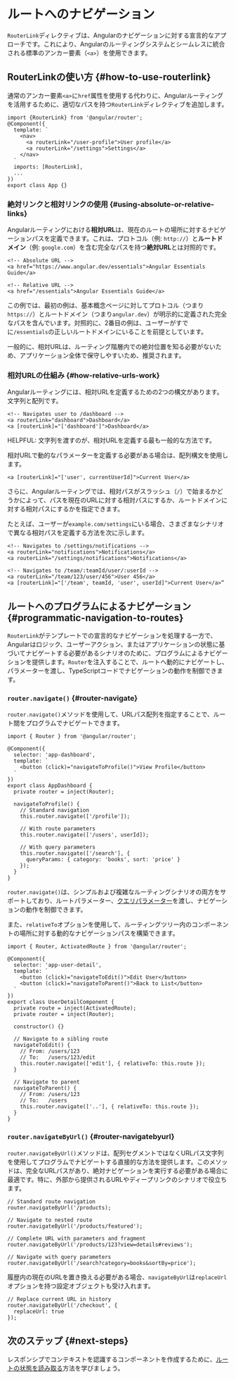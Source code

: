 # ルートへのナビゲーション

`RouterLink`ディレクティブは、Angularのナビゲーションに対する宣言的なアプローチです。これにより、Angularのルーティングシステムとシームレスに統合される標準のアンカー要素（`<a>`）を使用できます。

## RouterLinkの使い方 {#how-to-use-routerlink}

通常のアンカー要素`<a>`に`href`属性を使用する代わりに、Angularルーティングを活用するために、適切なパスを持つ`RouterLink`ディレクティブを追加します。
```angular-ts
import {RouterLink} from '@angular/router';
@Component({
  template: `
    <nav>
      <a routerLink="/user-profile">User profile</a>
      <a routerLink="/settings">Settings</a>
    </nav>
  `
  imports: [RouterLink],
  ...
})
export class App {}
```

### 絶対リンクと相対リンクの使用 {#using-absolute-or-relative-links}

Angularルーティングにおける**相対URL**は、現在のルートの場所に対するナビゲーションパスを定義できます。これは、プロトコル（例: `http://`）と**ルートドメイン**（例: `google.com`）を含む完全なパスを持つ**絶対URL**とは対照的です。

```angular-html
<!-- Absolute URL -->
<a href="https://www.angular.dev/essentials">Angular Essentials Guide</a>

<!-- Relative URL -->
<a href="/essentials">Angular Essentials Guide</a>
```

この例では、最初の例は、基本概念ページに対してプロトコル（つまり`https://`）とルートドメイン（つまり`angular.dev`）が明示的に定義された完全なパスを含んでいます。対照的に、2番目の例は、ユーザーがすでに`/essentials`の正しいルートドメインにいることを前提としています。

一般的に、相対URLは、ルーティング階層内での絶対位置を知る必要がないため、アプリケーション全体で保守しやすいため、推奨されます。

### 相対URLの仕組み {#how-relative-urls-work}

Angularルーティングには、相対URLを定義するための2つの構文があります。文字列と配列です。

```angular-html
<!-- Navigates user to /dashboard -->
<a routerLink="dashboard">Dashboard</a>
<a [routerLink]="['dashboard']">Dashboard</a>
```

HELPFUL: 文字列を渡すのが、相対URLを定義する最も一般的な方法です。

相対URLで動的なパラメーターを定義する必要がある場合は、配列構文を使用します。

```angular-html
<a [routerLink]="['user', currentUserId]">Current User</a>
```

さらに、Angularルーティングでは、相対パスがスラッシュ（`/`）で始まるかどうかによって、パスを現在のURLに対する相対パスにするか、ルートドメインに対する相対パスにするかを指定できます。

たとえば、ユーザーが`example.com/settings`にいる場合、さまざまなシナリオで異なる相対パスを定義する方法を次に示します。

```angular-html
<!-- Navigates to /settings/notifications -->
<a routerLink="notifications">Notifications</a>
<a routerLink="/settings/notifications">Notifications</a>

<!-- Navigates to /team/:teamId/user/:userId -->
<a routerLink="/team/123/user/456">User 456</a>
<a [routerLink]="['/team', teamId, 'user', userId]">Current User</a>”
```

## ルートへのプログラムによるナビゲーション {#programmatic-navigation-to-routes}

`RouterLink`がテンプレートでの宣言的なナビゲーションを処理する一方で、Angularはロジック、ユーザーアクション、またはアプリケーションの状態に基づいてナビゲートする必要があるシナリオのために、プログラムによるナビゲーションを提供します。`Router`を注入することで、ルートへ動的にナビゲートし、パラメーターを渡し、TypeScriptコードでナビゲーションの動作を制御できます。

### `router.navigate()` {#router-navigate}

`router.navigate()`メソッドを使用して、URLパス配列を指定することで、ルート間をプログラムでナビゲートできます。

```angular-ts
import { Router } from '@angular/router';

@Component({
  selector: 'app-dashboard',
  template: `
    <button (click)="navigateToProfile()">View Profile</button>
  `
})
export class AppDashboard {
  private router = inject(Router);

  navigateToProfile() {
    // Standard navigation
    this.router.navigate(['/profile']);

    // With route parameters
    this.router.navigate(['/users', userId]);

    // With query parameters
    this.router.navigate(['/search'], {
      queryParams: { category: 'books', sort: 'price' }
    });
  }
}
```

`router.navigate()`は、シンプルおよび複雑なルーティングシナリオの両方をサポートしており、ルートパラメーター、[クエリパラメーター](/guide/routing/read-route-state#query-parameters)を渡し、ナビゲーションの動作を制御できます。

また、`relativeTo`オプションを使用して、ルーティングツリー内のコンポーネントの場所に対する動的なナビゲーションパスを構築できます。

```angular-ts
import { Router, ActivatedRoute } from '@angular/router';

@Component({
  selector: 'app-user-detail',
  template: `
    <button (click)="navigateToEdit()">Edit User</button>
    <button (click)="navigateToParent()">Back to List</button>
  `
})
export class UserDetailComponent {
  private route = inject(ActivatedRoute);
  private router = inject(Router);

  constructor() {}

  // Navigate to a sibling route
  navigateToEdit() {
    // From: /users/123
    // To:   /users/123/edit
    this.router.navigate(['edit'], { relativeTo: this.route });
  }

  // Navigate to parent
  navigateToParent() {
    // From: /users/123
    // To:   /users
    this.router.navigate(['..'], { relativeTo: this.route });
  }
}
```

### `router.navigateByUrl()` {#router-navigatebyurl}

`router.navigateByUrl()`メソッドは、配列セグメントではなくURLパス文字列を使用してプログラムでナビゲートする直接的な方法を提供します。このメソッドは、完全なURLパスがあり、絶対ナビゲーションを実行する必要がある場合に最適です。特に、外部から提供されるURLやディープリンクのシナリオで役立ちます。

```angular-ts
// Standard route navigation
router.navigateByUrl('/products);

// Navigate to nested route
router.navigateByUrl('/products/featured');

// Complete URL with parameters and fragment
router.navigateByUrl('/products/123?view=details#reviews');

// Navigate with query parameters
router.navigateByUrl('/search?category=books&sortBy=price');
```

履歴内の現在のURLを置き換える必要がある場合、`navigateByUrl`は`replaceUrl`オプションを持つ設定オブジェクトも受け入れます。

```angular-ts
// Replace current URL in history
router.navigateByUrl('/checkout', {
  replaceUrl: true
});
```

## 次のステップ {#next-steps}

レスポンシブでコンテキストを認識するコンポーネントを作成するために、[ルートの状態を読み取る](/guide/routing/read-route-state)方法を学びましょう。
